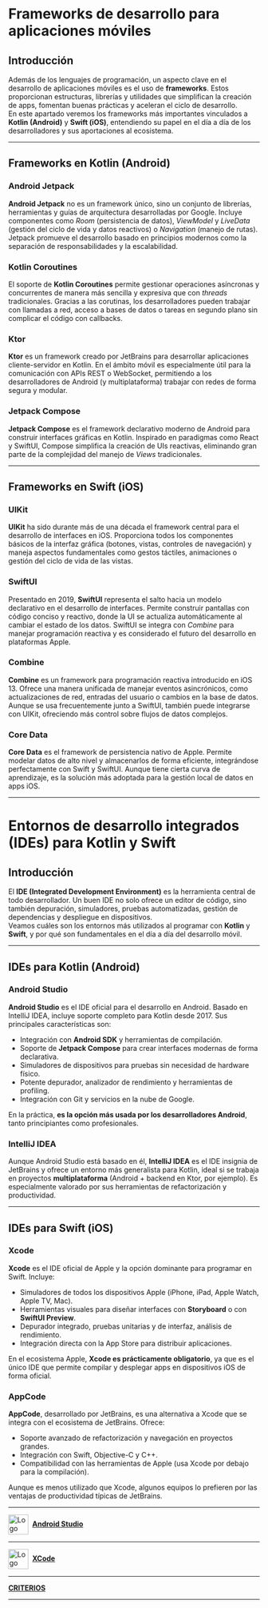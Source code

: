 # Frameworks de desarrollo para aplicaciones móviles

## Introducción
Además de los lenguajes de programación, un aspecto clave en el desarrollo de aplicaciones móviles es el uso de **frameworks**. Estos proporcionan estructuras, librerías y utilidades que simplifican la creación de apps, fomentan buenas prácticas y aceleran el ciclo de desarrollo.  
En este apartado veremos los frameworks más importantes vinculados a **Kotlin (Android)** y **Swift (iOS)**, entendiendo su papel en el día a día de los desarrolladores y sus aportaciones al ecosistema.

---

## Frameworks en Kotlin (Android)

### Android Jetpack
**Android Jetpack** no es un framework único, sino un conjunto de librerías, herramientas y guías de arquitectura desarrolladas por Google. Incluye componentes como *Room* (persistencia de datos), *ViewModel* y *LiveData* (gestión del ciclo de vida y datos reactivos) o *Navigation* (manejo de rutas). Jetpack promueve el desarrollo basado en principios modernos como la separación de responsabilidades y la escalabilidad.

### Kotlin Coroutines
El soporte de **Kotlin Coroutines** permite gestionar operaciones asíncronas y concurrentes de manera más sencilla y expresiva que con *threads* tradicionales. Gracias a las corutinas, los desarrolladores pueden trabajar con llamadas a red, acceso a bases de datos o tareas en segundo plano sin complicar el código con callbacks.

### Ktor
**Ktor** es un framework creado por JetBrains para desarrollar aplicaciones cliente-servidor en Kotlin. En el ámbito móvil es especialmente útil para la comunicación con APIs REST o WebSocket, permitiendo a los desarrolladores de Android (y multiplataforma) trabajar con redes de forma segura y modular.

### Jetpack Compose
**Jetpack Compose** es el framework declarativo moderno de Android para construir interfaces gráficas en Kotlin. Inspirado en paradigmas como React y SwiftUI, Compose simplifica la creación de UIs reactivas, eliminando gran parte de la complejidad del manejo de *Views* tradicionales.

---

## Frameworks en Swift (iOS)

### UIKit
**UIKit** ha sido durante más de una década el framework central para el desarrollo de interfaces en iOS. Proporciona todos los componentes básicos de la interfaz gráfica (botones, vistas, controles de navegación) y maneja aspectos fundamentales como gestos táctiles, animaciones o gestión del ciclo de vida de las vistas.

### SwiftUI
Presentado en 2019, **SwiftUI** representa el salto hacia un modelo declarativo en el desarrollo de interfaces. Permite construir pantallas con código conciso y reactivo, donde la UI se actualiza automáticamente al cambiar el estado de los datos. SwiftUI se integra con *Combine* para manejar programación reactiva y es considerado el futuro del desarrollo en plataformas Apple.

### Combine
**Combine** es un framework para programación reactiva introducido en iOS 13. Ofrece una manera unificada de manejar eventos asincrónicos, como actualizaciones de red, entradas del usuario o cambios en la base de datos. Aunque se usa frecuentemente junto a SwiftUI, también puede integrarse con UIKit, ofreciendo más control sobre flujos de datos complejos.

### Core Data
**Core Data** es el framework de persistencia nativo de Apple. Permite modelar datos de alto nivel y almacenarlos de forma eficiente, integrándose perfectamente con Swift y SwiftUI. Aunque tiene cierta curva de aprendizaje, es la solución más adoptada para la gestión local de datos en apps iOS.

---

# Entornos de desarrollo integrados (IDEs) para Kotlin y Swift

## Introducción
El **IDE (Integrated Development Environment)** es la herramienta central de todo desarrollador. Un buen IDE no solo ofrece un editor de código, sino también depuración, simuladores, pruebas automatizadas, gestión de dependencias y despliegue en dispositivos.  
Veamos cuáles son los entornos más utilizados al programar con **Kotlin** y **Swift**, y por qué son fundamentales en el día a día del desarrollo móvil.

---

## IDEs para Kotlin (Android)

### Android Studio
**Android Studio** es el IDE oficial para el desarrollo en Android. Basado en IntelliJ IDEA, incluye soporte completo para Kotlin desde 2017. Sus principales características son:
- Integración con **Android SDK** y herramientas de compilación.  
- Soporte de **Jetpack Compose** para crear interfaces modernas de forma declarativa.  
- Simuladores de dispositivos para pruebas sin necesidad de hardware físico.  
- Potente depurador, analizador de rendimiento y herramientas de profiling.  
- Integración con Git y servicios en la nube de Google.  

En la práctica, **es la opción más usada por los desarrolladores Android**, tanto principiantes como profesionales.

### IntelliJ IDEA
Aunque Android Studio está basado en él, **IntelliJ IDEA** es el IDE insignia de JetBrains y ofrece un entorno más generalista para Kotlin, ideal si se trabaja en proyectos **multiplataforma** (Android + backend en Ktor, por ejemplo). Es especialmente valorado por sus herramientas de refactorización y productividad.

---

## IDEs para Swift (iOS)

### Xcode
**Xcode** es el IDE oficial de Apple y la opción dominante para programar en Swift. Incluye:
- Simuladores de todos los dispositivos Apple (iPhone, iPad, Apple Watch, Apple TV, Mac).  
- Herramientas visuales para diseñar interfaces con **Storyboard** o con **SwiftUI Preview**.  
- Depurador integrado, pruebas unitarias y de interfaz, análisis de rendimiento.  
- Integración directa con la App Store para distribuir aplicaciones.  

En el ecosistema Apple, **Xcode es prácticamente obligatorio**, ya que es el único IDE que permite compilar y desplegar apps en dispositivos iOS de forma oficial.

### AppCode
**AppCode**, desarrollado por JetBrains, es una alternativa a Xcode que se integra con el ecosistema de JetBrains. Ofrece:
- Soporte avanzado de refactorización y navegación en proyectos grandes.  
- Integración con Swift, Objective-C y C++.  
- Compatibilidad con las herramientas de Apple (usa Xcode por debajo para la compilación).  

Aunque es menos utilizado que Xcode, algunos equipos lo prefieren por las ventajas de productividad típicas de JetBrains.

---
<img src="../imagenes/android.png" alt="Logo Android Studio" style="height:40px; vertical-align:middle; margin-right:8px;">**[Android Studio](android_studio.md)**

---

<img src="../imagenes/xcode.png" alt="Logo XCode" style="height:40px; vertical-align:middle; margin-right:8px;">**[XCode](x_code.md)**

---

**[CRITERIOS](estableciendo_criterios.md)**

---